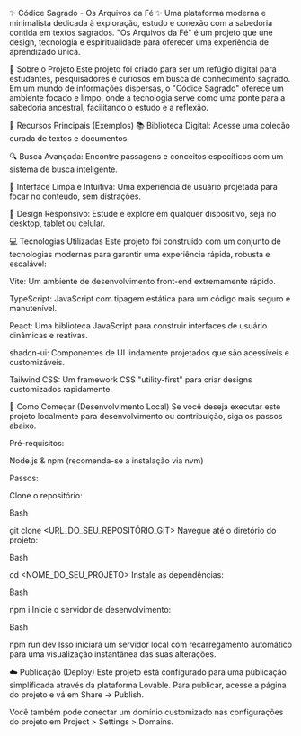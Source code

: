 ✨ Códice Sagrado - Os Arquivos da Fé ✨
Uma plataforma moderna e minimalista dedicada à exploração, estudo e conexão com a sabedoria contida em textos sagrados. "Os Arquivos da Fé" é um projeto que une design, tecnologia e espiritualidade para oferecer uma experiência de aprendizado única.

📖 Sobre o Projeto
Este projeto foi criado para ser um refúgio digital para estudantes, pesquisadores e curiosos em busca de conhecimento sagrado. Em um mundo de informações dispersas, o "Códice Sagrado" oferece um ambiente focado e limpo, onde a tecnologia serve como uma ponte para a sabedoria ancestral, facilitando o estudo e a reflexão.

🎯 Recursos Principais (Exemplos)
📚 Biblioteca Digital: Acesse uma coleção curada de textos e documentos.

🔍 Busca Avançada: Encontre passagens e conceitos específicos com um sistema de busca inteligente.

🎨 Interface Limpa e Intuitiva: Uma experiência de usuário projetada para focar no conteúdo, sem distrações.

📱 Design Responsivo: Estude e explore em qualquer dispositivo, seja no desktop, tablet ou celular.

💻 Tecnologias Utilizadas
Este projeto foi construído com um conjunto de tecnologias modernas para garantir uma experiência rápida, robusta e escalável:

Vite: Um ambiente de desenvolvimento front-end extremamente rápido.

TypeScript: JavaScript com tipagem estática para um código mais seguro e manutenível.

React: Uma biblioteca JavaScript para construir interfaces de usuário dinâmicas e reativas.

shadcn-ui: Componentes de UI lindamente projetados que são acessíveis e customizáveis.

Tailwind CSS: Um framework CSS "utility-first" para criar designs customizados rapidamente.

🚀 Como Começar (Desenvolvimento Local)
Se você deseja executar este projeto localmente para desenvolvimento ou contribuição, siga os passos abaixo.

Pré-requisitos:

Node.js & npm (recomenda-se a instalação via nvm)

Passos:

Clone o repositório:

Bash

git clone <URL_DO_SEU_REPOSITÓRIO_GIT>
Navegue até o diretório do projeto:

Bash

cd <NOME_DO_SEU_PROJETO>
Instale as dependências:

Bash

npm i
Inicie o servidor de desenvolvimento:

Bash

npm run dev
Isso iniciará um servidor local com recarregamento automático para uma visualização instantânea das suas alterações.

☁️ Publicação (Deploy)
Este projeto está configurado para uma publicação simplificada através da plataforma Lovable. Para publicar, acesse a página do projeto e vá em Share -> Publish.

Você também pode conectar um domínio customizado nas configurações do projeto em Project > Settings > Domains.
